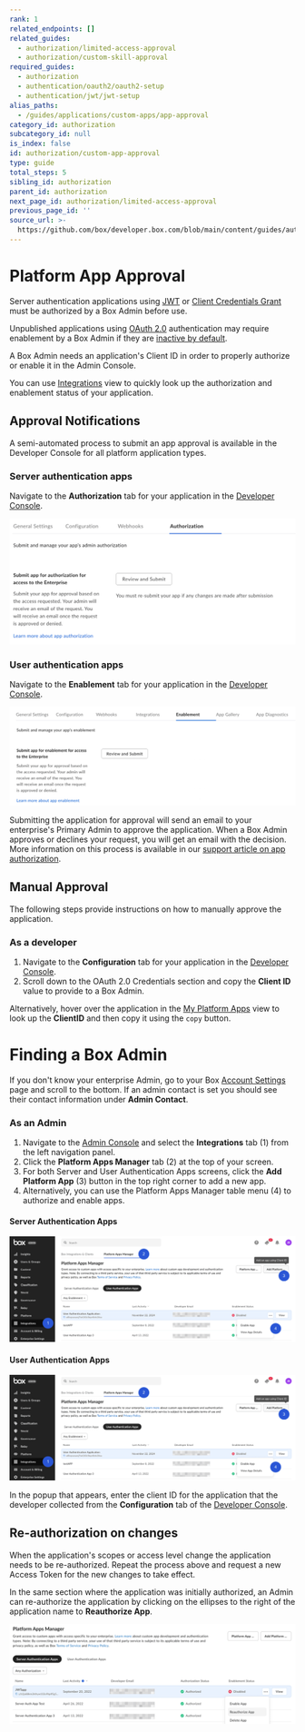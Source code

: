 ```yaml
---
rank: 1
related_endpoints: []
related_guides:
  - authorization/limited-access-approval
  - authorization/custom-skill-approval
required_guides:
  - authorization
  - authentication/oauth2/oauth2-setup
  - authentication/jwt/jwt-setup
alias_paths:
  - /guides/applications/custom-apps/app-approval
category_id: authorization
subcategory_id: null
is_index: false
id: authorization/custom-app-approval
type: guide
total_steps: 5
sibling_id: authorization
parent_id: authorization
next_page_id: authorization/limited-access-approval
previous_page_id: ''
source_url: >-
  https://github.com/box/developer.box.com/blob/main/content/guides/authorization/custom-app-approval.md
---
```

# Platform App Approval

Server authentication applications using [JWT][jwt] or
[Client Credentials Grant][ccg] must be authorized by a Box Admin before use.

Unpublished applications using [OAuth 2.0][oauth] authentication may
require enablement by a Box Admin if they are [inactive by default][upa].

A Box Admin needs an application's Client ID in order to properly
authorize or enable it in the Admin Console.

<Message>

You can use [Integrations][apps] view to quickly look up
the authorization and enablement status of your application.

</Message>

## Approval Notifications

A semi-automated process to submit an app approval is available in the Developer
Console for all platform application types.

### Server authentication apps

Navigate to the **Authorization** tab for your application in the
[Developer Console][devconsole].

<ImageFrame border center>

![Authorization tab](images/app_authorization.png)

</ImageFrame>

### User authentication apps

Navigate to the **Enablement** tab for your application in the [Developer Console][devconsole].

<ImageFrame border center>

![Enablement tab](images/app_enablement.png)

</ImageFrame>

Submitting the application for approval will send an email to your
enterprise's Primary Admin to approve the application.
When a Box Admin approves or declines your request,
you will get an email with the decision.
More information on this process is available in our [support article on app authorization][app-auth].

## Manual Approval

The following steps provide instructions on how to manually approve the
application.

### As a developer

1. Navigate to the **Configuration** tab for your application in the [Developer Console][devconsole].
2. Scroll down to the OAuth 2.0 Credentials section and copy the **Client ID** value to provide to a Box Admin.

Alternatively, hover over the application in the
[My Platform Apps][apps] view to look up the **ClientID** and then
copy it using the `copy` button.

<Message>

# Finding a Box Admin

If you don't know your enterprise Admin, go to your Box [Account
Settings][settings] page and scroll to the bottom. If an admin contact is set
you should see their contact information under **Admin Contact**.

</Message>

### As an Admin

1. Navigate to the [Admin Console][adminconsole] and select the **Integrations** tab (1) from the left navigation panel.
2. Click the **Platform Apps Manager** tab (2) at the top of your screen.
3. For both Server and User Authentication Apps screens, click the **Add Platform App** (3) button in the top right corner to add a new app.
4. Alternatively, you can use the Platform Apps Manager table menu (4) to authorize and enable apps.

#### Server Authentication Apps

<ImageFrame border center>

![Server tab](images/oauth_app_approval_flow.png)

</ImageFrame>

#### User Authentication Apps

<ImageFrame border center>

![User Apps tab](images/oauth_app_approval_flow.png)

</ImageFrame>

In the popup that appears, enter the client ID for the application that the
developer collected from the **Configuration** tab of the
[Developer Console][devconsole].

## Re-authorization on changes

When the application's scopes or access level change the application needs to be
re-authorized. Repeat the process above and request a new Access Token for the
new changes to take effect.

In the same section where the application was initially authorized, an Admin
can re-authorize the application by clicking on the ellipses to the right
of the application name to **Reauthorize App**.

<ImageFrame border center>

![Re-authorize app](images/reauthorize_app.png)

</ImageFrame>

<!-- i18n-enable localize-links -->

[devconsole]: https://app.box.com/developers/console
<!-- i18n-disable localize-links -->

[ccg]: g://authentication/client-credentials
<!-- i18n-enable localize-links -->

[settings]: https://app.box.com/account
[adminconsole]: https://app.box.com/master/settings/custom
<!-- i18n-disable localize-links -->

[jwt]: g://authentication/jwt
[app-token]: g://authentication/app-token
[oauth]: g://authentication/oauth2
[upa]: g://security/#enterprise-settings-and-authorization
<!-- i18n-enable localize-links -->

[app-auth]: https://support.box.com/hc/en-us/articles/360043697014-Authorizing-Apps-in-the-Box-App-Approval-Process
<!-- i18n-enable localize-links -->

[apps]: g://applications